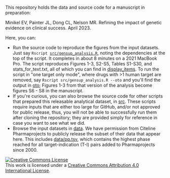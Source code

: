 This repository holds the data and source code for a manuscript in preparation:

Minikel EV, Painter JL, Dong CL, Nelson MR. Refining the impact of genetic evidence on clinical success. April 2023.

Here, you can:

+ Run the source code to reproduce the figures from the input datasets. Just say `Rscript `[`src/gensup_analysis.R`](/src/gensup_analysis.R), noting the dependencies at the top of the script. It completes in about 8 minutes on a 2021 MacBook Pro. The script reproduces Figures 1-3, S2-S5, Tables S1-S30, and stats_for_text.txt, all of which you can find in [display_items](/display_items). To run the script in "one target only mode", where drugs with >1 human target are removed, say `Rscript src/gensup_analysis.R --oto` and you'll find the output in [oto](/oto); Figures 1-3 from that version of the analysis become figures S6 - S8 in the manuscript.
+ If you're curious, you can also browse the source code for other scripts that prepared this releasable analytical dataset, in [src](/src). These scripts require inputs that are either too large for GitHub, and/or not approved for public release, thus, you will not be able to successfully run them after cloning the repository; they are provided simply for reference in case you want to see what we did.
+ Browse the input datasets in [data](/data). We have permission from Citeline Pharmaprojects to publicly release the subset of their data that appear here. This includes [data/pp.tsv](/data/pp.tsv), which contains the highest phase reached for all target-indication (T-I) pairs added to Pharmaprojects since 2000.

<a rel="license" href="http://creativecommons.org/licenses/by/4.0/"><img alt="Creative Commons License" style="border-width:0" src="https://i.creativecommons.org/l/by/4.0/88x31.png" /></a><br />This work is licensed under a <a rel="license" href="http://creativecommons.org/licenses/by/4.0/">Creative Commons Attribution 4.0 International License</a>.

